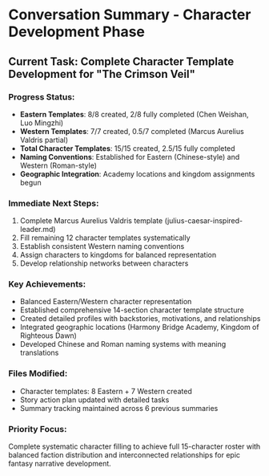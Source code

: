 # Conversation Summary - Character Development Phase

## Current Task: Complete Character Template Development for "The Crimson Veil"

### Progress Status:
- **Eastern Templates**: 8/8 created, 2/8 fully completed (Chen Weishan, Luo Mingzhi)
- **Western Templates**: 7/7 created, 0.5/7 completed (Marcus Aurelius Valdris partial)
- **Total Character Templates**: 15/15 created, 2.5/15 fully completed
- **Naming Conventions**: Established for Eastern (Chinese-style) and Western (Roman-style)
- **Geographic Integration**: Academy locations and kingdom assignments begun

### Immediate Next Steps:
1. Complete Marcus Aurelius Valdris template (julius-caesar-inspired-leader.md)
2. Fill remaining 12 character templates systematically
3. Establish consistent Western naming conventions
4. Assign characters to kingdoms for balanced representation
5. Develop relationship networks between characters

### Key Achievements:
- Balanced Eastern/Western character representation
- Established comprehensive 14-section character template structure
- Created detailed profiles with backstories, motivations, and relationships
- Integrated geographic locations (Harmony Bridge Academy, Kingdom of Righteous Dawn)
- Developed Chinese and Roman naming systems with meaning translations

### Files Modified:
- Character templates: 8 Eastern + 7 Western created
- Story action plan updated with detailed tasks
- Summary tracking maintained across 6 previous summaries

### Priority Focus:
Complete systematic character filling to achieve full 15-character roster with balanced faction distribution and interconnected relationships for epic fantasy narrative development.
